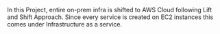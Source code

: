 In this Project, entire on-prem infra is shifted to AWS Cloud following Lift and Shift Approach. Since every service is created on EC2 instances this comes under Infrastructure as a service.

